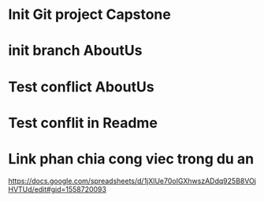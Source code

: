 # Init Git project Capstone
# init branch AboutUs
# Test conflict AboutUs 
# Test conflit in Readme

# Link phan chia cong viec trong du an
https://docs.google.com/spreadsheets/d/1jXlUe70oIGXhwszADdq925B8VOjHVTUd/edit#gid=1558720093